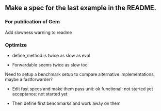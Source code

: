 ## Make a spec for the last example in the README.

### For publication of Gem 

Add slowness warning to readme


### Optimize

* define_method is twice as slow as eval

* Forwardable seems twice as slow too

Need to setup a benchmark setup to compare alternative implementations, maybe a fastforwarder?

* Edit fast specs and make them pass
  unit:    ok
  functional: not started yet
  acceptance: not started yet

* Then define first benchmarks and work away on them

